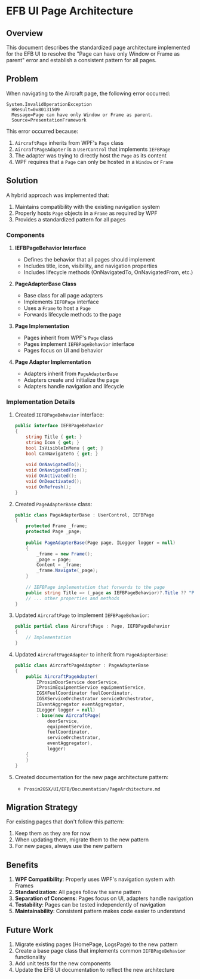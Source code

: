 # EFB UI Page Architecture

## Overview

This document describes the standardized page architecture implemented for the EFB UI to resolve the "Page can have only Window or Frame as parent" error and establish a consistent pattern for all pages.

## Problem

When navigating to the Aircraft page, the following error occurred:

```
System.InvalidOperationException
  HResult=0x80131509
  Message=Page can have only Window or Frame as parent.
  Source=PresentationFramework
```

This error occurred because:
1. `AircraftPage` inherits from WPF's `Page` class
2. `AircraftPageAdapter` is a `UserControl` that implements `IEFBPage`
3. The adapter was trying to directly host the `Page` as its content
4. WPF requires that a `Page` can only be hosted in a `Window` or `Frame`

## Solution

A hybrid approach was implemented that:
1. Maintains compatibility with the existing navigation system
2. Properly hosts `Page` objects in a `Frame` as required by WPF
3. Provides a standardized pattern for all pages

### Components

1. **IEFBPageBehavior Interface**
   - Defines the behavior that all pages should implement
   - Includes title, icon, visibility, and navigation properties
   - Includes lifecycle methods (OnNavigatedTo, OnNavigatedFrom, etc.)

2. **PageAdapterBase Class**
   - Base class for all page adapters
   - Implements `IEFBPage` interface
   - Uses a `Frame` to host a `Page`
   - Forwards lifecycle methods to the page

3. **Page Implementation**
   - Pages inherit from WPF's `Page` class
   - Pages implement `IEFBPageBehavior` interface
   - Pages focus on UI and behavior

4. **Page Adapter Implementation**
   - Adapters inherit from `PageAdapterBase`
   - Adapters create and initialize the page
   - Adapters handle navigation and lifecycle

### Implementation Details

1. Created `IEFBPageBehavior` interface:
   ```csharp
   public interface IEFBPageBehavior
   {
       string Title { get; }
       string Icon { get; }
       bool IsVisibleInMenu { get; }
       bool CanNavigateTo { get; }
       
       void OnNavigatedTo();
       void OnNavigatedFrom();
       void OnActivated();
       void OnDeactivated();
       void OnRefresh();
   }
   ```

2. Created `PageAdapterBase` class:
   ```csharp
   public class PageAdapterBase : UserControl, IEFBPage
   {
       protected Frame _frame;
       protected Page _page;
       
       public PageAdapterBase(Page page, ILogger logger = null)
       {
           _frame = new Frame();
           _page = page;
           Content = _frame;
           _frame.Navigate(_page);
       }
       
       // IEFBPage implementation that forwards to the page
       public string Title => (_page as IEFBPageBehavior)?.Title ?? "Page";
       // ... other properties and methods
   }
   ```

3. Updated `AircraftPage` to implement `IEFBPageBehavior`:
   ```csharp
   public partial class AircraftPage : Page, IEFBPageBehavior
   {
       // Implementation
   }
   ```

4. Updated `AircraftPageAdapter` to inherit from `PageAdapterBase`:
   ```csharp
   public class AircraftPageAdapter : PageAdapterBase
   {
       public AircraftPageAdapter(
           IProsimDoorService doorService,
           IProsimEquipmentService equipmentService,
           IGSXFuelCoordinator fuelCoordinator,
           IGSXServiceOrchestrator serviceOrchestrator,
           IEventAggregator eventAggregator,
           ILogger logger = null)
           : base(new AircraftPage(
               doorService,
               equipmentService,
               fuelCoordinator,
               serviceOrchestrator,
               eventAggregator), 
               logger)
       {
       }
   }
   ```

5. Created documentation for the new page architecture pattern:
   - `Prosim2GSX/UI/EFB/Documentation/PageArchitecture.md`

## Migration Strategy

For existing pages that don't follow this pattern:
1. Keep them as they are for now
2. When updating them, migrate them to the new pattern
3. For new pages, always use the new pattern

## Benefits

1. **WPF Compatibility**: Properly uses WPF's navigation system with Frames
2. **Standardization**: All pages follow the same pattern
3. **Separation of Concerns**: Pages focus on UI, adapters handle navigation
4. **Testability**: Pages can be tested independently of navigation
5. **Maintainability**: Consistent pattern makes code easier to understand

## Future Work

1. Migrate existing pages (HomePage, LogsPage) to the new pattern
2. Create a base page class that implements common `IEFBPageBehavior` functionality
3. Add unit tests for the new components
4. Update the EFB UI documentation to reflect the new architecture
